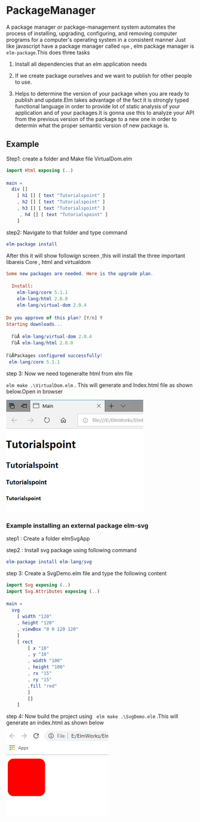 # PackageManager

A package manager or package-management system automates the process of installing, upgrading, configuring, and removing computer programs for a computer's operating system in a consistent manner
Just like javascript have a package manager called `npm` , elm package manager is `elm-package`.This does three tasks

1. Install all dependencies that an elm application needs

2. If we create package ourselves and we want to publish for other people to use.
3. Helps to determine the version of your package when you are ready to publish and update.Elm takes advantage of the fact it is strongly typed functional language in order to provide lot of static analysis of your application and of your packages.It is gonna use this to analyze your API from the previous version of the package to a new one in order to determin what the proper semantic version of new package is.


## Example


Step1: create a folder and Make file VirtualDom.elm

```elm
import Html exposing (..)

main =
  div [] 
    [ h1 [] [ text "Tutorialspoint" ]
    , h2 [] [ text "Tutorialspoint" ]
    , h3 [] [ text "Tutorialspoint" ]
     , h4 [] [ text "Tutorialspoint" ]
    ]

```
step2: Navigate to that folder and type command

```elm
elm-package install
```

After this it will show followign screen ,this will install the three important libareis Core , html and virtualdom


```elm
Some new packages are needed. Here is the upgrade plan.

  Install:
    elm-lang/core 5.1.1
    elm-lang/html 2.0.0
    elm-lang/virtual-dom 2.0.4

Do you approve of this plan? [Y/n] Y
Starting downloads...

  ΓùÅ elm-lang/virtual-dom 2.0.4
  ΓùÅ elm-lang/html 2.0.0

ΓùÅPackages configured successfully!
 elm-lang/core 5.1.1

```

step 3: Now we need togeneralte html from elm file

`elm make .\VirtualDom.elm` . This will generate and Index.html file as shown below.Open in browser

!["Architecture"](https://github.com/kannans89/ElmRepo/blob/master/images/15_elm_package.PNG?raw=true)


### Example installing an external package elm-svg

step1 : Create a folder elmSvgApp

step2 : Install svg package using following command

```elm
elm-package install elm-lang/svg
```

step 3: Create a SvgDemo.elm file and type the following content

```elm
import Svg exposing (..)
import Svg.Attributes exposing (..)

main =
  svg
    [ width "120"
    , height "120"
    , viewBox "0 0 120 120"
    ]
    [ rect
        [ x "10"
        , y "10"
        , width "100"
        , height "100"
        , rx "15"
        , ry "15"
        ,fill "red"
        ]
        []
    ]

```

step 4: Now build the project using ` elm make .\SvgDemo.elm` .This will generate an index.html as shown below

!["Architecture"](https://github.com/kannans89/ElmRepo/blob/master/images/16_elm_svg.PNG?raw=true)
